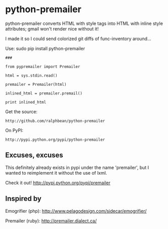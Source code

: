 python-premailer
================

python-premailer converts HTML with style tags into HTML with inline style attributes; gmail won't render nice without it!

I made it so I could send colorized git diffs of func-inventory around...

Use:
    sudo pip install python-premailer

    ###

    from pypremailer import Premailer

    html = sys.stdin.read()

    premailer = Premailer(html)

    inlined_html = premailer.premail()

    print inlined_html

Get the source:

    http://github.com/ralphbean/python-premailer

On PyPI:

    http://pypi.python.org/pypi/python-premailer


Excuses, excuses
----------------
This definitely already exists in pypi under the name 'premailer', but I wanted to reimplement it without the use of lxml.

Check it out!  http://pypi.python.org/pypi/premailer

Inspired by
-----------

Emogrifier (php):  http://www.pelagodesign.com/sidecar/emogrifier/

Premailer (ruby):  http://premailer.dialect.ca/
